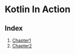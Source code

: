 # Kotlin In Action

## Index
1. [Chapter1](./practice/src/main/kotlin/chapter1)
2. [Chapter2](./practice/src/main/kotlin/chapter2)

